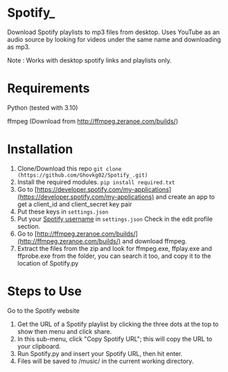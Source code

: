 # Spotify_

Download Spotify playlists to mp3 files from desktop.
Uses YouTube as an audio source by looking for videos under the same name and downloading as mp3.

Note : Works with desktop spotify links and playlists only.

# Requirements 
Python (tested with 3.10)

ffmpeg (Download from http://ffmpeg.zeranoe.com/builds/)

# Installation
1. Clone/Download this repo `git clone (https://github.com/Ghovkg02/Spotify_.git)`
2. Install the required modules. `pip install required.txt`
3. Go to [https://developer.spotify.com/my-applications](https://developer.spotify.com/my-applications) and create an app to get a client_id and client_secret key pair
4. Put these keys in `settings.json`
5. Put your [Spotify username](https://www.spotify.com/us/account/overview/) in `settings.json`
   Check in the edit profile section.
6. Go to [http://ffmpeg.zeranoe.com/builds/](http://ffmpeg.zeranoe.com/builds/) and download ffmpeg.
7. Extract the files from the zip and look for ffmpeg.exe, ffplay.exe and ffprobe.exe from the folder,
   you can search it too, and copy it to the location of Spotify.py

# Steps to Use

Go to the Spotify website
1. Get the URL of a Spotify playlist by clicking the three dots at the top to show then menu and click share.
2. In this sub-menu, click "Copy Spotify URL"; this will copy the URL to your clipboard.
3. Run Spotify.py and insert your Spotify URL, then hit enter.
4. Files will be saved to /music/ in the current working directory.

